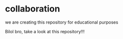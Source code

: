 # collaboration
we are creating this repository for educational purposes

Bilol bro, take a look at this repository!!!
